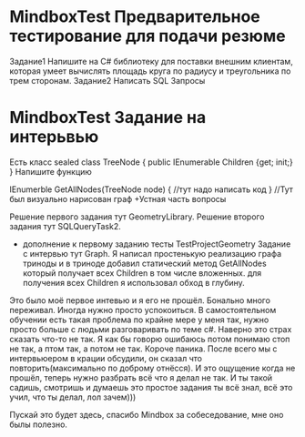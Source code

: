 # MindboxTest Предварительное тестирование для подачи резюме
Задание1 Напишите на C# библиотеку для поставки внешним клиентам,
которая умеет вычислять площадь круга по радиусу и треугольника по трем сторонам.
Задание2 Написать SQL Запросы
# MindboxTest Задание на интерьвью
Есть класс 
  sealed class TreeNode
  {
    public IEnumerable<TreeNode> Children {get; init;}
  }
Напишите функцию
  
  IEnumerble<TreeNode> GetAllNodes(TreeNode node)
  {
    //тут надо написать код
  }
  //Тут был визуально нарисован граф
  +Устная часть вопросы
  
  Решение первого задания тут GeometryLibrary.
  Решение второго задания тут SQLQueryTask2.
  
  + дополнение к первому заданию тесты TestProjectGeometry
  Задание с интервью тут Graph. Я написал простенькую реализацию графа триноды и в триноде добавил 
    статический метод GetAllNodes который получает всех Children в том числе вложенных.
    для получения всех Children я использовал обход в глубину. 
  
  Это было моё первое интевью и я его не прошёл. Бонально много переживал. Иногда нужно просто успокоиться.
  В самостоятельном обучении есть такая проблема по крайне мере у меня так, нужно просто больше с людьми разговаривать
  по теме c#. Наверно это страх сказать что-то не так. Я как бы говорю ошибаюсь потом понимаю стоп не так, а птом так, а потом   не так. 
  Короче паника. После всего мы  с интервьюером в крации обсудили, он сказал что повторить(максимально по доброму отнёсся). 
  И это ощущение когда не прошёл,  теперь нужно разбрать всё что я делал не так. 
  И ты такой садишь, смотришь и думаешь это простое задания ты всё знал, всё это учил, что ты делал, лол зачем)))
  
  Пускай это будет здесь, спасибо Mindbox за собеседование, мне оно былы полезно. 
